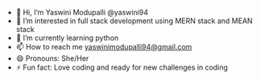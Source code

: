 - 👋 Hi, I’m Yaswini Modupalli @yaswini94
- 👀 I’m interested in full stack development using MERN stack and MEAN stack
- 🌱 I’m currently learning python
- 📫 How to reach me yaswinimodupalli94@gmail.com
- 😄 Pronouns: She/Her
- ⚡ Fun fact: Love coding and ready for new challenges in coding

<!---
yaswini94/yaswini94 is a ✨ special ✨ repository because its `README.md` (this file) appears on your GitHub profile.
You can click the Preview link to take a look at your changes.
--->
